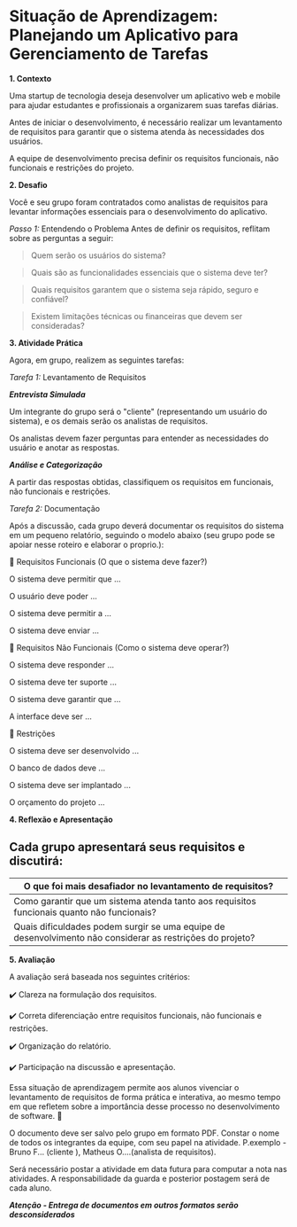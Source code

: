 # Situação de Aprendizagem: Planejando um Aplicativo para Gerenciamento de Tarefas

**1. Contexto**

Uma startup de tecnologia deseja desenvolver um aplicativo web e mobile para ajudar estudantes e profissionais a organizarem suas tarefas diárias.

Antes de iniciar o desenvolvimento, é necessário realizar um levantamento de requisitos para garantir que o sistema atenda às necessidades dos usuários.

A equipe de desenvolvimento precisa definir os requisitos funcionais, não funcionais e restrições do projeto.

**2. Desafio**

Você e seu grupo foram contratados como analistas de requisitos para levantar informações essenciais para o desenvolvimento do aplicativo.

*Passo 1:* Entendendo o Problema
Antes de definir os requisitos, reflitam sobre as perguntas a seguir:

>Quem serão os usuários do sistema?

> Quais são as funcionalidades essenciais que o sistema deve ter?

> Quais requisitos garantem que o sistema seja rápido, seguro e confiável?

> Existem limitações técnicas ou financeiras que devem ser consideradas?

**3. Atividade Prática**

Agora, em grupo, realizem as seguintes tarefas:

*Tarefa 1:* Levantamento de Requisitos

***Entrevista Simulada***

Um integrante do grupo será o "cliente" (representando um usuário do sistema), e os demais serão os analistas de requisitos.

Os analistas devem fazer perguntas para entender as necessidades do usuário e anotar as respostas.


***Análise e Categorização***

A partir das respostas obtidas, classifiquem os requisitos em funcionais, não funcionais e restrições.

*Tarefa 2:* Documentação

Após a discussão, cada grupo deverá documentar os requisitos do sistema em um pequeno relatório, seguindo o modelo abaixo (seu grupo pode se apoiar nesse roteiro e elaborar o proprio.):

📌 Requisitos Funcionais (O que o sistema deve fazer?)

O sistema deve permitir que ...

O usuário deve poder ...

O sistema deve permitir a ...

O sistema deve enviar ...

📌 Requisitos Não Funcionais (Como o sistema deve operar?)

O sistema deve responder ...

O sistema deve ter suporte ...

O sistema deve garantir que ...

A interface deve ser ...

📌 Restrições

O sistema deve ser desenvolvido ...

O banco de dados deve ...

O sistema deve ser implantado ...

O orçamento do projeto ...

**4. Reflexão e Apresentação**

Cada grupo apresentará seus requisitos e discutirá:
---
|O que foi mais desafiador no levantamento de requisitos?|
|--|
|Como garantir que um sistema atenda tanto aos requisitos funcionais quanto não funcionais?|
|Quais dificuldades podem surgir se uma equipe de desenvolvimento não considerar as restrições do projeto?|

**5. Avaliação**

A avaliação será baseada nos seguintes critérios: 

✔️ Clareza na formulação dos requisitos.

✔️ Correta diferenciação entre requisitos funcionais, não funcionais e restrições.

✔️ Organização do relatório.

✔️ Participação na discussão e apresentação.

Essa situação de aprendizagem permite aos alunos vivenciar o levantamento de requisitos de forma prática e interativa, ao mesmo tempo em que refletem sobre a importância desse processo no desenvolvimento de software.
🚀

O documento deve ser salvo pelo grupo em formato PDF.
Constar o nome de todos os integrantes da equipe, com seu papel na atividade. P.exemplo - Bruno F... (cliente ), Matheus O....(analista de requisitos).

Será necessário postar a atividade em data futura para computar a nota nas atividades. A responsabilidade da guarda e posterior postagem será de cada aluno.

***Atenção - Entrega de documentos em outros formatos serão desconsiderados***